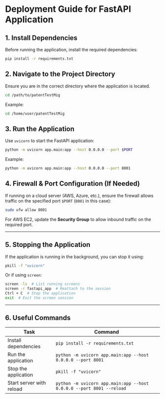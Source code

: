 # Deployment Guide for FastAPI Application  

## **1. Install Dependencies**  
Before running the application, install the required dependencies:

```sh
pip install -r requirements.txt
```

## **2. Navigate to the Project Directory**  
Ensure you are in the correct directory where the application is located.  

```sh
cd /path/to/patentTestMig
```

Example:
```sh
cd /home/user/patentTestMig
```

## **3. Run the Application**  
Use `uvicorn` to start the FastAPI application:

```sh
python -m uvicorn app.main:app --host 0.0.0.0 --port $PORT
```

Example:
```sh
python -m uvicorn app.main:app --host 0.0.0.0 --port 8001
```



## **4. Firewall & Port Configuration (If Needed)**  
If running on a cloud server (AWS, Azure, etc.), ensure the firewall allows traffic on the specified port `$PORT` (`8001` in this case):

```sh
sudo ufw allow 8001
```

For AWS EC2, update the **Security Group** to allow inbound traffic on the required port.

---

## **5. Stopping the Application**  
If the application is running in the background, you can stop it using:

```sh
pkill -f "uvicorn"
```

Or if using `screen`:

```sh
screen -ls  # List running screens
screen -r fastapi_app  # Reattach to the session
Ctrl + C  # Stop the application
exit  # Exit the screen session
```

---

## **6. Useful Commands**
| Task                     | Command |
|--------------------------|---------|
| Install dependencies     | `pip install -r requirements.txt` |
| Run the application      | `python -m uvicorn app.main:app --host 0.0.0.0 --port 8001` |
| Stop the application     | `pkill -f "uvicorn"` |
| Start server with reload | `python -m uvicorn app.main:app --host 0.0.0.0 --port 8001 --reload` |
